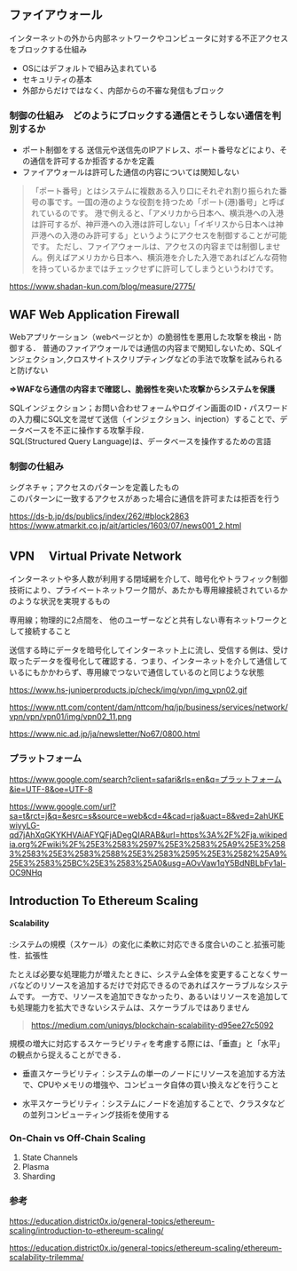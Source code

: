## ファイアウォール
インターネットの外から内部ネットワークやコンピュータに対する不正アクセスをブロックする仕組み

- OSにはデフォルトで組み込まれている
- セキュリティの基本
- 外部からだけではなく、内部からの不審な発信もブロック

### 制御の仕組み　どのようにブロックする通信とそうしない通信を判別するか

 - ポート制御をする
 送信元や送信先のIPアドレス、ポート番号などにより、その通信を許可するか拒否するかを定義
 - ファイアウォールは許可した通信の内容については関知しない
> 「ポート番号」とはシステムに複数ある入り口にそれぞれ割り振られた番号の事です。一国の港のような役割を持つため「ポート(港)番号」と呼ばれているのです。
港で例えると、「アメリカから日本へ、横浜港への入港は許可するが、神戸港への入港は許可しない」「イギリスから日本へは神戸港への入港のみ許可する」というようにアクセスを制御することが可能です。
ただし、ファイアウォールは、アクセスの内容までは制御しません。例えばアメリカから日本へ、横浜港を介した入港であればどんな荷物を持っているかまではチェックせずに許可してしまうというわけです。

https://www.shadan-kun.com/blog/measure/2775/

## WAF Web Application Firewall
Webアプリケーション（webページとか）の脆弱性を悪用した攻撃を検出・防御する．
普通のファイアウォールでは通信の内容まで関知しないため、SQLインジェクション,クロスサイトスクリプティングなどの手法で攻撃を試みられると防げない  

**=>WAFなら通信の内容まで確認し、脆弱性を突いた攻撃からシステムを保護**

SQLインジェクション；お問い合わせフォームやログイン画面のID・パスワードの入力欄にSQL文を混ぜて送信（インジェクション、injection）することで、データベースを不正に操作する攻撃手段．　　  
SQL(Structured Query Language)は、データベースを操作するための言語

### 制御の仕組み
シグネチャ；アクセスのパターンを定義したもの   
このパターンに一致するアクセスがあった場合に通信を許可または拒否を行う

https://ds-b.jp/ds/publics/index/262/#block2863
https://www.atmarkit.co.jp/ait/articles/1603/07/news001_2.html

## VPN  　Virtual Private Network
インターネットや多人数が利用する閉域網を介して、暗号化やトラフィック制御技術により、プライベートネットワーク間が、あたかも専用線接続されているかのような状況を実現するもの

専用線；物理的に2点間を、 他のユーザーなどと共有しない専有ネットワークとして接続すること

送信する時にデータを暗号化してインターネット上に流し、受信する側は、受け取ったデータを復号化して確認する．つまり、インターネットを介して通信しているにもかかわらず、専用線でつないで通信しているのと同じような状態

https://www.hs-juniperproducts.jp/check/img/vpn/img_vpn02.gif

https://www.ntt.com/content/dam/nttcom/hq/jp/business/services/network/vpn/vpn/vpn01/img/vpn02_11.png

https://www.nic.ad.jp/ja/newsletter/No67/0800.html

### プラットフォーム
https://www.google.com/search?client=safari&rls=en&q=プラットフォーム&ie=UTF-8&oe=UTF-8

https://www.google.com/url?sa=t&rct=j&q=&esrc=s&source=web&cd=4&cad=rja&uact=8&ved=2ahUKEwiyyLG-qd7jAhXqGKYKHVAiAFYQFjADegQIARAB&url=https%3A%2F%2Fja.wikipedia.org%2Fwiki%2F%25E3%2583%2597%25E3%2583%25A9%25E3%2583%2583%25E3%2583%2588%25E3%2583%2595%25E3%2582%25A9%25E3%2583%25BC%25E3%2583%25A0&usg=AOvVaw1qY5BdNBLbFy1al-OC9NHq


## Introduction To Ethereum Scaling

#### Scalability
:システムの規模（スケール）の変化に柔軟に対応できる度合いのこと.拡張可能性．拡張性

たとえば必要な処理能力が増えたときに、システム全体を変更することなくサーバなどのリソースを追加するだけで対応できるのであればスケーラブルなシステムです。 一方で、リソースを追加できなかったり、あるいはリソースを追加しても処理能力を拡大できないシステムは、スケーラブルではありません
>https://medium.com/uniqys/blockchain-scalability-d95ee27c5092

規模の増大に対応するスケーラビリティを考慮する際には、「垂直」と「水平」の観点から捉えることができる．

 - 垂直スケーラビリティ：システムの単一のノードにリソースを追加する方法で、CPUやメモリの増強や、コンピュータ自体の買い換えなどを行うこと

 - 水平スケーラビリティ：システムにノードを追加することで、クラスタなどの並列コンピューティング技術を使用する

### On-Chain vs Off-Chain Scaling

 1. State Channels
 1. Plasma
 1. Sharding



### 参考
https://education.district0x.io/general-topics/ethereum-scaling/introduction-to-ethereum-scaling/


https://education.district0x.io/general-topics/ethereum-scaling/ethereum-scalability-trilemma/

